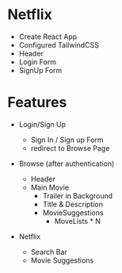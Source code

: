 # Netflix

- Create React App
- Configured TailwindCSS
- Header
- Login Form
- SignUp Form

# Features

- Login/Sign Up
    - Sign In / Sign up Form
    - redirect to Browse Page
- Browse (after authentication)
   - Header
   - Main Movie
      - Trailer in Background
      - Title & Description
      - MovieSuggestions
         - MoveLists * N

- Netflix
   - Search Bar
   - Movie Suggestions